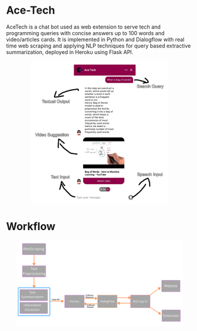 # Ace-Tech
AceTech is a chat bot used as web extension to serve tech and programming queries with concise answers up to 100 words and video/articles cards. It is implemented in Python and Dialogflow with real time web scraping and applying NLP techniques for query based extractive summarization, deployed in Heroku using Flask API.

<p align="center">
  <img src="assets/workings.png" width="370">
</p>

# Workflow

<p align="center">
  <img src="assets/projectflow.png" width="450">
</p>
